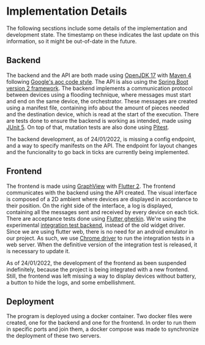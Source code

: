 # Implementation Details

The following secstions include some details of the implementation and
development state. The timestamp on these indicates the last update on this
information, so it might be out-of-date in the future.

## Backend

The backend and the API are both made using
[OpenJDK 17](https://openjdk.java.net/projects/jdk/17/) with
[Maven 4](https://maven.apache.org/) following
[Google's aoc code style](https://github.com/google/styleguide). The API is also
using the
[Spring Boot version 2 framework](https://spring.io/projects/spring-boot). The
backend implements a communication protocol between devices using a flooding
technique, where messages must start and end on the same device, the
orchestrator. These messages are created using a manifest file, containing info
about the amount of pieces needed and the destination device, which is read at
the start of the execution. There are tests done to ensure the backend is
working as intended, made using [JUnit 5](https://junit.org/junit5/). On top of
that, mutation tests are also done using [Pitest](http://pitest.org/).

The backend development, as of 24/01/2022, is missing a config endpoint, and a
way to specify manifests on the API. The endpoint for layout changes and the
funcionality to go back in ticks are currently being implemented.

## Frontend

The frontend is made using [GraphView](https://github.com/nabil6391/graphview)
with [Flutter 2](https://flutter.dev/). The frontend communicates with the
backend using the API created. The visual interface is composed of a 2D ambient
where devices are displayed in accordance to their position. On the right side
of the interface, a log is displayed, containing all the messages sent and
received by every device on each tick. There are acceptance tests done using
[Flutter gherkin](https://github.com/jonsamwell/flutter_gherkin). We're using
the experimental
[integration test backend](https://docs.flutter.dev/testing/integration-tests),
instead of the old widget driver. Since we are using flutter web, there is no
need for an android emulator in our project. As such, we use
[Chrome driver](https://chromedriver.chromium.org/downloads) to run the
integration tests in a web server. When the definitive version of the
integration test is released, it is necessary to update it.

As of 24/01/2022, the development of the frontend as been suspended
indefinitely, because the project is being integrated with a new frontend.
Still, the frontend was left missing a way to display devices without battery, a
button to hide the logs, and some embellishment.

## Deployment

The program is deployed using a docker container. Two docker files were created,
one for the backend and one for the frontend. In order to run them in specific
ports and join them, a docker compose was made to synchronize the deployment of
these two servers.
